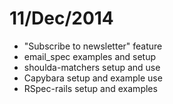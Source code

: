 # 11/Dec/2014

- "Subscribe to newsletter" feature
- email_spec examples and setup
- shoulda-matchers setup and use
- Capybara setup and example use
- RSpec-rails setup and examples